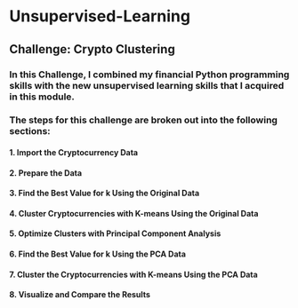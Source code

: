# Unsupervised-Learning

## Challenge: Crypto Clustering
### In this Challenge, I combined my financial Python programming skills with the new unsupervised learning skills that I acquired in this module.



### The steps for this challenge are broken out into the following sections:

#### 1. Import the Cryptocurrency Data 
#### 2. Prepare the Data 
#### 3. Find the Best Value for k Using the Original Data
#### 4. Cluster Cryptocurrencies with K-means Using the Original Data
#### 5. Optimize Clusters with Principal Component Analysis
#### 6. Find the Best Value for k Using the PCA Data
#### 7. Cluster the Cryptocurrencies with K-means Using the PCA Data
#### 8. Visualize and Compare the Results
